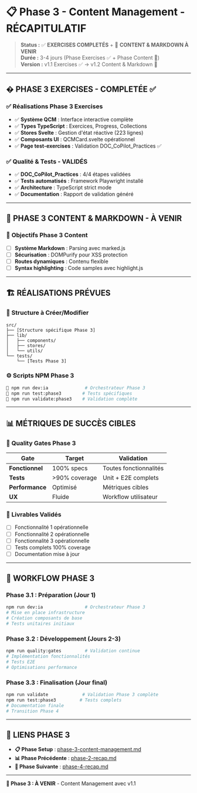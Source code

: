 # 📋 Phase 3 - Content Management - RÉCAPITULATIF

> **Status :** ✅ **EXERCISES COMPLETÉS** + 🔄 **CONTENT & MARKDOWN À VENIR**  
> **Durée :** 3-4 jours (Phase Exercises ✅ + Phase Content 🔄)  
> **Version :** v1.1 Exercises ✅ → v1.2 Content & Markdown 🔄

---

## � **PHASE 3 EXERCISES - COMPLETÉE ✅**

### ✅ **Réalisations Phase 3 Exercises**

- ✅ **Système QCM** : Interface interactive complète
- ✅ **Types TypeScript** : Exercices, Progress, Collections
- ✅ **Stores Svelte** : Gestion d'état réactive (223 lignes)
- ✅ **Composants UI** : QCMCard.svelte opérationnel
- ✅ **Page test-exercises** : Validation DOC_CoPilot_Practices ✅

### ✅ **Qualité & Tests - VALIDÉS**

- ✅ **DOC_CoPilot_Practices** : 4/4 étapes validées
- ✅ **Tests automatisés** : Framework Playwright installé
- ✅ **Architecture** : TypeScript strict mode
- ✅ **Documentation** : Rapport de validation généré

---

## 🔄 **PHASE 3 CONTENT & MARKDOWN - À VENIR**

### 🎯 **Objectifs Phase 3 Content**

- [ ] **Système Markdown** : Parsing avec marked.js
- [ ] **Sécurisation** : DOMPurify pour XSS protection
- [ ] **Routes dynamiques** : Contenu flexible
- [ ] **Syntax highlighting** : Code samples avec highlight.js

---

## 🏗️ **RÉALISATIONS PRÉVUES**

### **📁 Structure à Créer/Modifier**

```
src/
├── [Structure spécifique Phase 3]
├── lib/
│   ├── components/
│   ├── stores/
│   └── utils/
└── tests/
    └── [Tests Phase 3]
```

### **⚙️ Scripts NPM Phase 3**

```bash
🎯 npm run dev:ia              # Orchestrateur Phase 3
🎯 npm run test:phase3        # Tests spécifiques
🎯 npm run validate:phase3    # Validation complète
```

---

## 📊 **MÉTRIQUES DE SUCCÈS CIBLES**

### **🎯 Quality Gates Phase 3**

| Gate            | Target        | Validation             |
| --------------- | ------------- | ---------------------- |
| **Fonctionnel** | 100% specs    | Toutes fonctionnalités |
| **Tests**       | >90% coverage | Unit + E2E complets    |
| **Performance** | Optimisé      | Métriques cibles       |
| **UX**          | Fluide        | Workflow utilisateur   |

### **🎯 Livrables Validés**

- [ ] Fonctionnalité 1 opérationnelle
- [ ] Fonctionnalité 2 opérationnelle
- [ ] Fonctionnalité 3 opérationnelle
- [ ] Tests complets 100% coverage
- [ ] Documentation mise à jour

---

## 🔄 **WORKFLOW PHASE 3**

### **Phase 3.1 : Préparation (Jour 1)**

```bash
npm run dev:ia                # Orchestrateur Phase 3
# Mise en place infrastructure
# Création composants de base
# Tests unitaires initiaux
```

### **Phase 3.2 : Développement (Jours 2-3)**

```bash
npm run quality:gates         # Validation continue
# Implémentation fonctionnalités
# Tests E2E
# Optimisations performance
```

### **Phase 3.3 : Finalisation (Jour final)**

```bash
npm run validate             # Validation Phase 3 complète
npm run test:phase3         # Tests complets
# Documentation finale
# Transition Phase 4
```

---

## 🔗 **LIENS PHASE 3**

- **📋 Phase Setup** : [phase-3-content-management.md](./phase-3-content-management.md)
- **📊 Phase Précédente** : [phase-2-recap.md](./phase-2-recap.md)
- **🔄 Phase Suivante** : [phase-4-recap.md](./phase-4-recap.md)

---

**🎯 Phase 3 : À VENIR** - Content Management avec v1.1
